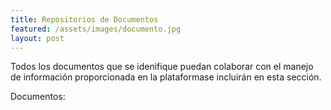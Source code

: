 ```yaml
---
title: Repositorios de Documentos
featured: /assets/images/documento.jpg
layout: post
---
```


<p>Todos los documentos que se idenifique puedan colaborar con el manejo de información proporcionada en la plataformase incluirán en esta sección.</p>
<p>Documentos:</p>
